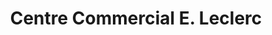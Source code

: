 ---
title: "Centre Commercial E. Leclerc"
url: /perrusson/centre-commercial-e-leclerc/
shop: supermarché
---